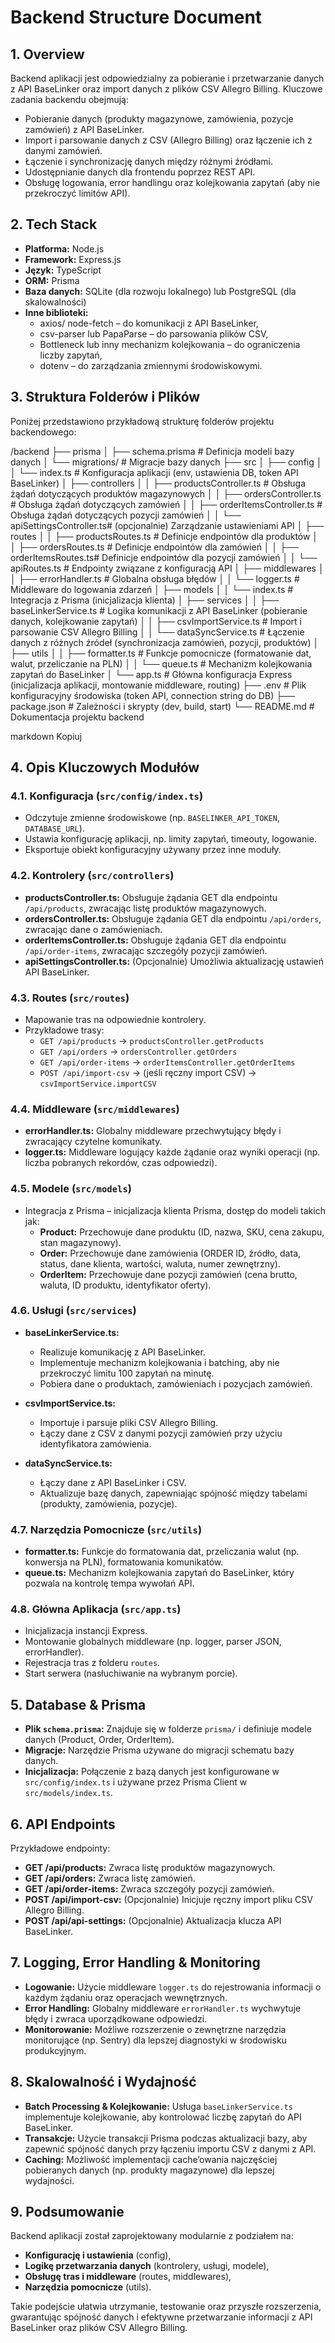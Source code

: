 # Backend Structure Document

## 1. Overview
Backend aplikacji jest odpowiedzialny za pobieranie i przetwarzanie danych z API BaseLinker oraz import danych z plików CSV Allegro Billing. Kluczowe zadania backendu obejmują:
- Pobieranie danych (produkty magazynowe, zamówienia, pozycje zamówień) z API BaseLinker.
- Import i parsowanie danych z CSV (Allegro Billing) oraz łączenie ich z danymi zamówień.
- Łączenie i synchronizację danych między różnymi źródłami.
- Udostępnianie danych dla frontendu poprzez REST API.
- Obsługę logowania, error handlingu oraz kolejkowania zapytań (aby nie przekroczyć limitów API).

## 2. Tech Stack
- **Platforma:** Node.js
- **Framework:** Express.js
- **Język:** TypeScript
- **ORM:** Prisma
- **Baza danych:** SQLite (dla rozwoju lokalnego) lub PostgreSQL (dla skalowalności)
- **Inne biblioteki:** 
  - axios/ node-fetch – do komunikacji z API BaseLinker,
  - csv-parser lub PapaParse – do parsowania plików CSV,
  - Bottleneck lub inny mechanizm kolejkowania – do ograniczenia liczby zapytań,
  - dotenv – do zarządzania zmiennymi środowiskowymi.

## 3. Struktura Folderów i Plików
Poniżej przedstawiono przykładową strukturę folderów projektu backendowego:

/backend ├── prisma │ ├── schema.prisma # Definicja modeli bazy danych │ └── migrations/ # Migracje bazy danych ├── src │ ├── config │ │ └── index.ts # Konfiguracja aplikacji (env, ustawienia DB, token API BaseLinker) │ ├── controllers │ │ ├── productsController.ts # Obsługa żądań dotyczących produktów magazynowych │ │ ├── ordersController.ts # Obsługa żądań dotyczących zamówień │ │ ├── orderItemsController.ts # Obsługa żądań dotyczących pozycji zamówień │ │ └── apiSettingsController.ts# (opcjonalnie) Zarządzanie ustawieniami API │ ├── routes │ │ ├── productsRoutes.ts # Definicje endpointów dla produktów │ │ ├── ordersRoutes.ts # Definicje endpointów dla zamówień │ │ ├── orderItemsRoutes.ts# Definicje endpointów dla pozycji zamówień │ │ └── apiRoutes.ts # Endpointy związane z konfiguracją API │ ├── middlewares │ │ ├── errorHandler.ts # Globalna obsługa błędów │ │ └── logger.ts # Middleware do logowania zdarzeń │ ├── models │ │ └── index.ts # Integracja z Prisma (inicjalizacja klienta) │ ├── services │ │ ├── baseLinkerService.ts # Logika komunikacji z API BaseLinker (pobieranie danych, kolejkowanie zapytań) │ │ ├── csvImportService.ts # Import i parsowanie CSV Allegro Billing │ │ └── dataSyncService.ts # Łączenie danych z różnych źródeł (synchronizacja zamówień, pozycji, produktów) │ ├── utils │ │ ├── formatter.ts # Funkcje pomocnicze (formatowanie dat, walut, przeliczanie na PLN) │ │ └── queue.ts # Mechanizm kolejkowania zapytań do BaseLinker │ └── app.ts # Główna konfiguracja Express (inicjalizacja aplikacji, montowanie middleware, routing) ├── .env # Plik konfiguracyjny środowiska (token API, connection string do DB) ├── package.json # Zależności i skrypty (dev, build, start) └── README.md # Dokumentacja projektu backend

markdown
Kopiuj

## 4. Opis Kluczowych Modułów

### 4.1. Konfiguracja (`src/config/index.ts`)
- Odczytuje zmienne środowiskowe (np. `BASELINKER_API_TOKEN`, `DATABASE_URL`).
- Ustawia konfigurację aplikacji, np. limity zapytań, timeouty, logowanie.
- Eksportuje obiekt konfiguracyjny używany przez inne moduły.

### 4.2. Kontrolery (`src/controllers`)
- **productsController.ts:** Obsługuje żądania GET dla endpointu `/api/products`, zwracając listę produktów magazynowych.
- **ordersController.ts:** Obsługuje żądania GET dla endpointu `/api/orders`, zwracając dane o zamówieniach.
- **orderItemsController.ts:** Obsługuje żądania GET dla endpointu `/api/order-items`, zwracając szczegóły pozycji zamówień.
- **apiSettingsController.ts:** (Opcjonalnie) Umożliwia aktualizację ustawień API BaseLinker.

### 4.3. Routes (`src/routes`)
- Mapowanie tras na odpowiednie kontrolery.
- Przykładowe trasy:
  - `GET /api/products` → `productsController.getProducts`
  - `GET /api/orders` → `ordersController.getOrders`
  - `GET /api/order-items` → `orderItemsController.getOrderItems`
  - `POST /api/import-csv` → (jeśli ręczny import CSV) → `csvImportService.importCSV`

### 4.4. Middleware (`src/middlewares`)
- **errorHandler.ts:** Globalny middleware przechwytujący błędy i zwracający czytelne komunikaty.
- **logger.ts:** Middleware logujący każde żądanie oraz wyniki operacji (np. liczba pobranych rekordów, czas odpowiedzi).

### 4.5. Modele (`src/models`)
- Integracja z Prisma – inicjalizacja klienta Prisma, dostęp do modeli takich jak:
  - **Product:** Przechowuje dane produktu (ID, nazwa, SKU, cena zakupu, stan magazynowy).
  - **Order:** Przechowuje dane zamówienia (ORDER ID, źródło, data, status, dane klienta, wartości, waluta, numer zewnętrzny).
  - **OrderItem:** Przechowuje dane pozycji zamówień (cena brutto, waluta, ID produktu, identyfikator oferty).

### 4.6. Usługi (`src/services`)
- **baseLinkerService.ts:** 
  - Realizuje komunikację z API BaseLinker.
  - Implementuje mechanizm kolejkowania i batching, aby nie przekroczyć limitu 100 zapytań na minutę.
  - Pobiera dane o produktach, zamówieniach i pozycjach zamówień.
  
- **csvImportService.ts:**
  - Importuje i parsuje pliki CSV Allegro Billing.
  - Łączy dane z CSV z danymi pozycji zamówień przy użyciu identyfikatora zamówienia.
  
- **dataSyncService.ts:**
  - Łączy dane z API BaseLinker i CSV.
  - Aktualizuje bazę danych, zapewniając spójność między tabelami (produkty, zamówienia, pozycje).

### 4.7. Narzędzia Pomocnicze (`src/utils`)
- **formatter.ts:** Funkcje do formatowania dat, przeliczania walut (np. konwersja na PLN), formatowania komunikatów.
- **queue.ts:** Mechanizm kolejkowania zapytań do BaseLinker, który pozwala na kontrolę tempa wywołań API.

### 4.8. Główna Aplikacja (`src/app.ts`)
- Inicjalizacja instancji Express.
- Montowanie globalnych middleware (np. logger, parser JSON, errorHandler).
- Rejestracja tras z folderu `routes`.
- Start serwera (nasłuchiwanie na wybranym porcie).

## 5. Database & Prisma
- **Plik `schema.prisma`:** Znajduje się w folderze `prisma/` i definiuje modele danych (Product, Order, OrderItem).
- **Migracje:** Narzędzie Prisma używane do migracji schematu bazy danych.
- **Inicjalizacja:** Połączenie z bazą danych jest konfigurowane w `src/config/index.ts` i używane przez Prisma Client w `src/models/index.ts`.

## 6. API Endpoints
Przykładowe endpointy:
- **GET /api/products:** Zwraca listę produktów magazynowych.
- **GET /api/orders:** Zwraca listę zamówień.
- **GET /api/order-items:** Zwraca szczegóły pozycji zamówień.
- **POST /api/import-csv:** (Opcjonalnie) Inicjuje ręczny import pliku CSV Allegro Billing.
- **POST /api/api-settings:** (Opcjonalnie) Aktualizacja klucza API BaseLinker.

## 7. Logging, Error Handling & Monitoring
- **Logowanie:** Użycie middleware `logger.ts` do rejestrowania informacji o każdym żądaniu oraz operacjach wewnętrznych.
- **Error Handling:** Globalny middleware `errorHandler.ts` wychwytuje błędy i zwraca uporządkowane odpowiedzi.
- **Monitorowanie:** Możliwe rozszerzenie o zewnętrzne narzędzia monitorujące (np. Sentry) dla lepszej diagnostyki w środowisku produkcyjnym.

## 8. Skalowalność i Wydajność
- **Batch Processing & Kolejkowanie:** Usługa `baseLinkerService.ts` implementuje kolejkowanie, aby kontrolować liczbę zapytań do API BaseLinker.
- **Transakcje:** Użycie transakcji Prisma podczas aktualizacji bazy, aby zapewnić spójność danych przy łączeniu importu CSV z danymi z API.
- **Caching:** Możliwość implementacji cache’owania najczęściej pobieranych danych (np. produkty magazynowe) dla lepszej wydajności.

## 9. Podsumowanie
Backend aplikacji został zaprojektowany modularnie z podziałem na:
- **Konfigurację i ustawienia** (config),
- **Logikę przetwarzania danych** (kontrolery, usługi, modele),
- **Obsługę tras i middleware** (routes, middlewares),
- **Narzędzia pomocnicze** (utils).

Takie podejście ułatwia utrzymanie, testowanie oraz przyszłe rozszerzenia, gwarantując spójność danych i efektywne przetwarzanie informacji z API BaseLinker oraz plików CSV Allegro Billing.





